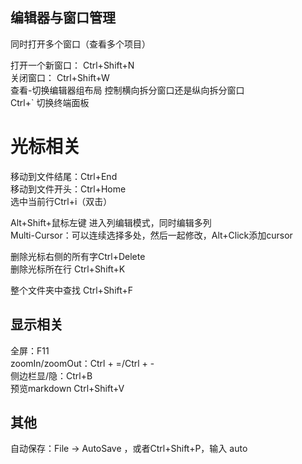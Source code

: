 ## 编辑器与窗口管理

同时打开多个窗口（查看多个项目）

打开一个新窗口： Ctrl+Shift+N  
关闭窗口： Ctrl+Shift+W  
查看-切换编辑器组布局 控制横向拆分窗口还是纵向拆分窗口  
Ctrl+` 切换终端面板  

# 光标相关
移动到文件结尾：Ctrl+End  
移动到文件开头：Ctrl+Home  
选中当前行Ctrl+i（双击）  

Alt+Shift+鼠标左键 进入列编辑模式，同时编辑多列  
Multi-Cursor：可以连续选择多处，然后一起修改，Alt+Click添加cursor  

删除光标右侧的所有字Ctrl+Delete  
删除光标所在行 Ctrl+Shift+K  

整个文件夹中查找 Ctrl+Shift+F  

## 显示相关

全屏：F11  
zoomIn/zoomOut：Ctrl + =/Ctrl + -  
侧边栏显/隐：Ctrl+B  
预览markdown Ctrl+Shift+V  

## 其他

自动保存：File -> AutoSave ，或者Ctrl+Shift+P，输入 auto
